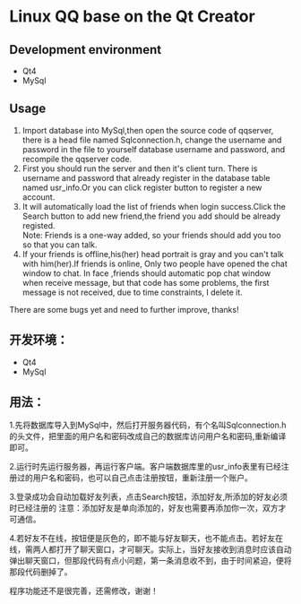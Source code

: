 # Linux QQ base on the Qt Creator

## Development environment
* Qt4
* MySql
## Usage
1. Import database into MySql,then open the source code of qqserver, there is a head file named Sqlconnection.h, change the username and password in the file to yourself database username and password, and recompile the qqserver code.
2. First you should run the server and then it's client turn. There is username and password that already register in the database table named usr_info.Or you can click register button to register a new account.
3. It will automatically load the list of friends when login success.Click the Search button to add new friend,the friend you add should be already registed.</br>
	Note: Friends is a one-way added, so your friends should add you too so that you can talk.
4. If your friends is offline,his(her) head portrait is gray and you can't talk with him(her).If friends is online, Only two people have opened the chat window to chat. In face ,friends should automatic pop chat window when receive message, but that code has some problems, the first message is not received, due to time constraints, I delete it.

There are some bugs yet and need to further improve, thanks! 


## 开发环境：
* Qt4
* MySql

## 用法：

1.先将数据库导入到MySql中，然后打开服务器代码，有个名叫Sqlconnection.h的头文件，把里面的用户名和密码改成自己的数据库访问用户名和密码,重新编译即可。

2.运行时先运行服务器，再运行客户端。客户端数据库里的usr_info表里有已经注册过的用户名和密码，也可以自己点击注册按钮，重新注册一个账户。

3.登录成功会自动加载好友列表，点击Search按钮，添加好友,所添加的好友必须时已经注册的
	注意：添加好友是单向添加的，好友也需要再添加你一次，双方才可通信。

4.若好友不在线，按钮便是灰色的，即不能与好友聊天，也不能点击。若好友在线，需两人都打开了聊天窗口，才可聊天。实际上，当好友接收到消息时应该自动弹出聊天窗口，但那段代码有点小问题，第一条消息收不到，由于时间紧迫，便将那段代码删掉了。

程序功能还不是很完善，还需修改，谢谢！